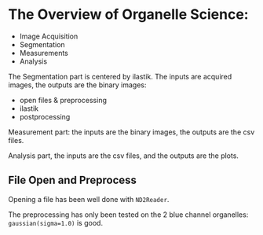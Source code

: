 # The Overview of Organelle Science: 

- Image Acquisition
- Segmentation
- Measurements
- Analysis

The Segmentation part is centered by ilastik. The inputs are acquired images, the outputs are the binary images:
- open files & preprocessing
- ilastik
- postprocessing

Measurement part: the inputs are the binary images, the outputs are the csv files.

Analysis part, the inputs are the csv files, and the outputs are the plots. 

## File Open and Preprocess

Opening a file has been well done with `ND2Reader`.

The preprocessing has only been tested on the 2 blue channel organelles: `gaussian(sigma=1.0)` is good.